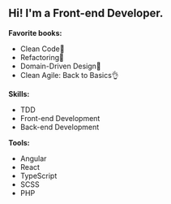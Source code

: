 <h2>Hi! I'm a Front-end Developer.</h2>
<div>
  <p><b>Favorite books:</b></p>
  <ul>
    <li>Clean Code&#129351;</li>
    <li>Refactoring&#129352;</li>
    <li>Domain-Driven Design&#129353;</li>
    <li>Clean Agile: Back to Basics👌</li>
  </ul>
</div>

<div>
  <p><b>Skills:</b></p>
  <ul>
    <li>TDD</li>
    <li>Front-end Development</li>
    <li>Back-end Development</li>
  </ul>
</div>

<div>
  <p><b>Tools:</b></p>
  <ul>
    <li>Angular</li>
    <li>React</li>
    <li>TypeScript</li>
    <li>SCSS</li>
    <li>PHP</li>
  </ul>
</div>
